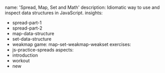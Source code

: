 name: 'Spread, Map, Set and Math'
description: Idiomatic way to use and inspect data structures in JavaScript.
insights:
  - spread-part-1
  - spread-part-2
  - map-data-structure
  - set-data-structure
  - weakmap
game: map-set-weakmap-weakset
exercises:
  - js-practice-spreads
aspects:
  - introduction
  - workout
  - new
 
